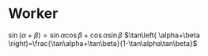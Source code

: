 # Worker
$\sin\left( \alpha+\beta \right)=\sin\alpha\cos\beta+\cos\alpha\sin\beta$
$\tan\left( \alpha+\beta \right)=\frac{\tan\alpha+\tan\beta}{1-\tan\alpha\tan\beta}$
